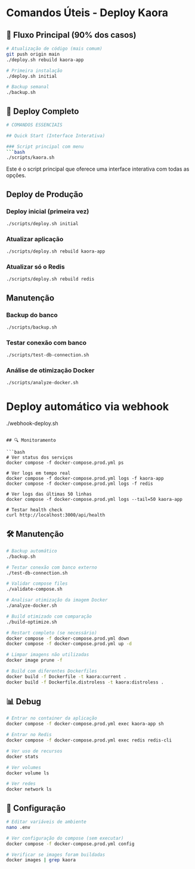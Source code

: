 # Comandos Úteis - Deploy Kaora

## 🚀 Fluxo Principal (90% dos casos)

```bash
# Atualização de código (mais comum)
git push origin main
./deploy.sh rebuild kaora-app

# Primeira instalação
./deploy.sh initial

# Backup semanal
./backup.sh
```

## 🔄 Deploy Completo

```bash
# COMANDOS ESSENCIAIS

## Quick Start (Interface Interativa)

### Script principal com menu
```bash
./scripts/kaora.sh
```
Este é o script principal que oferece uma interface interativa com todas as opções.

## Deploy de Produção

### Deploy inicial (primeira vez)
```bash
./scripts/deploy.sh initial
```

### Atualizar aplicação
```bash
./scripts/deploy.sh rebuild kaora-app
```

### Atualizar só o Redis
```bash
./scripts/deploy.sh rebuild redis
```

## Manutenção

### Backup do banco
```bash
./scripts/backup.sh
```

### Testar conexão com banco
```bash
./scripts/test-db-connection.sh
```

### Análise de otimização Docker
```bash
./scripts/analyze-docker.sh
```

# Deploy automático via webhook
./webhook-deploy.sh
```

## 🔍 Monitoramento

```bash
# Ver status dos serviços
docker compose -f docker-compose.prod.yml ps

# Ver logs em tempo real
docker compose -f docker-compose.prod.yml logs -f kaora-app
docker compose -f docker-compose.prod.yml logs -f redis

# Ver logs das últimas 50 linhas
docker compose -f docker-compose.prod.yml logs --tail=50 kaora-app

# Testar health check
curl http://localhost:3000/api/health
```

## 🛠️ Manutenção

```bash
# Backup automático
./backup.sh

# Testar conexão com banco externo
./test-db-connection.sh

# Validar compose files
./validate-compose.sh

# Analisar otimização da imagem Docker
./analyze-docker.sh

# Build otimizado com comparação
./build-optimize.sh

# Restart completo (se necessário)
docker compose -f docker-compose.prod.yml down
docker compose -f docker-compose.prod.yml up -d

# Limpar imagens não utilizadas
docker image prune -f

# Build com diferentes Dockerfiles
docker build -f Dockerfile -t kaora:current .
docker build -f Dockerfile.distroless -t kaora:distroless .
```

## 📊 Debug

```bash
# Entrar no container da aplicação
docker compose -f docker-compose.prod.yml exec kaora-app sh

# Entrar no Redis
docker compose -f docker-compose.prod.yml exec redis redis-cli

# Ver uso de recursos
docker stats

# Ver volumes
docker volume ls

# Ver redes
docker network ls
```

## 🔧 Configuração

```bash
# Editar variáveis de ambiente
nano .env

# Ver configuração do compose (sem executar)
docker compose -f docker-compose.prod.yml config

# Verificar se images foram buildadas
docker images | grep kaora
```
